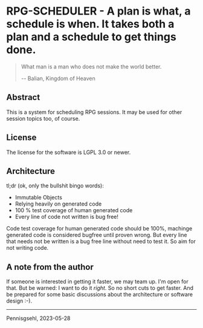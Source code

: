 # RPG-SCHEDULER - A plan is what, a schedule is when. It takes both a plan and a schedule to get things done.

> What man is a man who does not make the world better.
>
> -- Balian, Kingdom of Heaven

## Abstract
This is a system for scheduling RPG sessions. It may be used for other session topics too, of course.


## License
The license for the software is LGPL 3.0 or newer. 


## Architecture

tl;dr (ok, only the bullshit bingo words):
- Immutable Objects
- Relying heavily on generated code
- 100 % test coverage of human generated code
- Every line of code not written is bug free!

Code test coverage for human generated code should be 100%, machinge generated code is considered bugfree until proven 
wrong. But every line that needs not be written is a bug free line without need to test it. So aim for not writing code.


## A note from the author
If someone is interested in getting it faster, we may team up. I'm open for that. But be warned: I want to do it 
_right_. So no short cuts to get faster. And be prepared for some basic discussions about the architecture or software 
design :-).

---
Pennisgsehl, 2023-05-28
